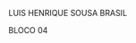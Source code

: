 LUIS HENRIQUE SOUSA BRASIL

BLOCO 04

<a href="https://capitaozila.github.io/PROG3---FINAL/html/index.html">
<h1><a href="https://capitaozila.github.io/PROG3---FINAL/html/"></a></h1>

